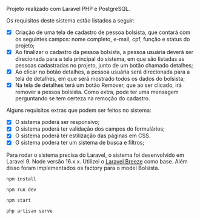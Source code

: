 Projeto realizado com Laravel PHP e PostgreSQL.

Os requisitos deste sistema estão listados a seguir:

- [x] Criação de uma tela de cadastro de pessoa bolsista, que contará com os seguintes campos: nome completo, e-mail, cpf, função e status do projeto;
- [x] Ao finalizar o cadastro da pessoa bolsista, a pessoa usuária deverá ser direcionada para a tela principal do sistema, em que são listadas as pessoas cadastradas no projeto, junto de um botão chamado detalhes;
- [x] Ao clicar no botão detalhes, a pessoa usuária será direcionada para a tela de detalhes, em que será mostrado todos os dados do bolsista;
- [x] Na tela de detalhes terá um botão Remover, que ao ser clicado, irá remover a pessoa bolsista. Como extra, pode ter uma mensagem perguntando se tem certeza na remoção do cadastro.

Alguns requisitos extras que podem ser feitos no sistema:

- [x] O sistema poderá ser responsivo;
- [x] O sistema poderá ter validação dos campos do formulários;
- [x] O sistema poderá ter estilização das páginas em CSS.
- [x] O sistema podera ter um sistema de busca e filtros;

Para rodar o sistema precisa do Laravel, o sistema foi desenvolvido em Laravel 9. Node versão 16.x.x.
Utilizei o [Laravel Breeze](https://laravel.com/docs/9.x/starter-kits) como base.
Além disso foram implementados os factory para o model Bolsista.

```
npm install
```

```
npm run dev
```

```
npm start
```

```
php artisan serve
```


